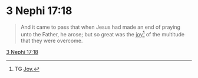 # 3 Nephi 17:18

> And it came to pass that when Jesus had made an end of praying unto the Father, he arose; but so great was the <u>joy</u>[^a] of the multitude that they were overcome.

[3 Nephi 17:18](https://www.churchofjesuschrist.org/study/scriptures/bofm/3-ne/17?lang=eng&id=p18#p18)


[^a]: TG [Joy.](https://www.churchofjesuschrist.org/study/scriptures/tg/joy?lang=eng)
